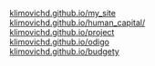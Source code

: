 <a href="klimovichd.github.io/my_site">klimovichd.github.io/my_site</a><br>
<a href="klimovichd.github.io/human capital">klimovichd.github.io/human_capital/</a><br>
<a href="klimovichd.github.io/project">klimovichd.github.io/project</a><br>
<a href="klimovichd.github.io/odigo">klimovichd.github.io/odigo</a><br>
<a href="klimovichd.github.io/odigo">klimovichd.github.io/budgety</a><br>
